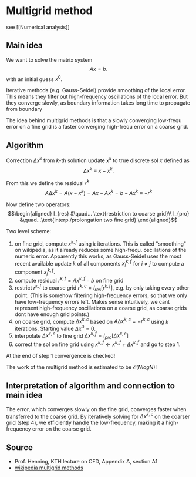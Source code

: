
# Multigrid method

see [[Numerical analysis]]

## Main idea

We want to solve the matrix system $$Ax = b.$$ 
with an initial guess $x^0$.

Iterative methods (e.g. Gauss-Seidel) provide smoothing of the local error. This means they filter out high-frequency oscillations of the local error. But they converge slowly, as boundary information takes long time to propagate from boundary

The idea behind multigrid methods is that a slowly converging low-frequ error on a fine grid is a faster converging high-frequ error on a coarse grid.

## Algorithm

Correction $\Delta x^k$ from $k$-th solution update $x^k$ to true discrete sol $x$  defined as 
$$\Delta x^k \equiv x -x^k.$$

From this we define the residual $r^k$
$$A\Delta x^k =A(x -x^k) = Ax-Ax^k = b - Ax^k\equiv -r^k$$

Now define two operators:
$$\begin{aligned}
    I_{res} &\quad... \text{restriction to coarse grid}\\
    I_{pro} &\quad...\text{interp./prolongation two fine grid}
\end{aligned}$$



Two level scheme:

1. on fine grid, compute $x^{k,f}$ using $k$ iterations. This is called "smoothing" on wikipedia, as it already reduces some high-frequ. oscillations of the numeric error. Apparently this works, as Gauss-Seidel uses the most recent available update $k$ of all components $x^{k,f}_i$ for $i\neq j$ to compute a component $x_j^{k,f}$. 
2. compute residual $r^{k,f}=Ax^{k,f}-b$ on fine grid
3. restrict $r^{k,f}$ to coarse grid $r^{k,c} = I_{res}[r^{k,f}]$, e.g. by only taking every other point. (This is somehow filtering high-frequency errors, so that we only have low-frequency errors left. Makes sense intuitively, we cant represent high-frequency oscillations on a coarse grid, as coarse grids dont have enough grid points.)
4. on coarse grid, compute $\Delta x^{k,c}$ based on $A\Delta x^{k,c} = -r^{k,c}$ using $k$ iterations. Starting value $\Delta x^0 = 0$.
5. interpolate $\Delta x^{k,c}$ to fine grid $\Delta x^{k,f}=I_{pro}[\Delta x^{k,c}]$
6. correct the sol on fine grid using $x^{k,f} \leftarrow x^{k,f} + \Delta x^{k,f}$ and go to step 1.

At the end of step 1 convergence is checked!

The work of the multigrid method is estimated to be $\mathcal{O} (N log N)$!


## Interpretation of algorithm and connection to main idea

The error, which converges slowly on the fine grid, converges faster when transferred to the coarse grid. By iteratively solving for $\Delta x^{k,c}$ on the coarser grid (step 4), we efficiently handle the low-frequency, making it a high-frequency error on the coarse grid.

## Source

- Prof. Henning, KTH lecture on CFD, Appendix A, section A1
- [wikipedia multigrid methods](https://en.wikipedia.org/wiki/Multigrid_method)

